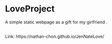 # LoveProject
A simple static webpage as a gift for my girlfriend . 

<br>
Link: https://nathan-chon.github.io/JenNateLove/
